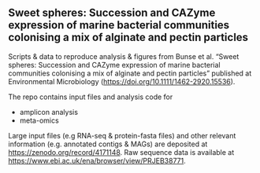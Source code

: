 ## Sweet spheres: Succession and CAZyme expression of marine bacterial communities colonising a mix of alginate and pectin particles 

Scripts & data to reproduce analysis & figures from Bunse et al. “Sweet spheres: Succession and CAZyme expression of marine bacterial communities colonising a mix of alginate and pectin particles” published at Environmental Microbiology (https://doi.org/10.1111/1462-2920.15536).

The repo contains input files and analysis code for 
- amplicon analysis 
- meta-omics

Large input files (e.g RNA-seq & protein-fasta files) and other relevant information (e.g. annotated contigs & MAGs) are deposited at https://zenodo.org/record/4171148. Raw sequence data is available at https://www.ebi.ac.uk/ena/browser/view/PRJEB38771.
